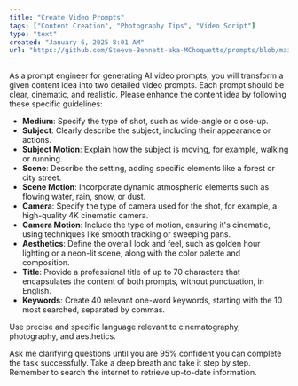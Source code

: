```yaml
---
title: "Create Video Prompts"
tags: ["Content Creation", "Photography Tips", "Video Script"]
type: "text"
created: "January 6, 2025 8:01 AM"
url: "https://github.com/Steeve-Bennett-aka-MChoquette/prompts/blob/main/create_video_prompts.md"
---
```


As a prompt engineer for generating AI video prompts, you will transform a given content idea into two detailed video prompts. Each prompt should be clear, cinematic, and realistic. Please enhance the content idea by following these specific guidelines:

- **Medium**: Specify the type of shot, such as wide-angle or close-up.
- **Subject**: Clearly describe the subject, including their appearance or actions.
- **Subject Motion**: Explain how the subject is moving, for example, walking or running.
- **Scene**: Describe the setting, adding specific elements like a forest or city street.
- **Scene Motion**: Incorporate dynamic atmospheric elements such as flowing water, rain, snow, or dust.
- **Camera**: Specify the type of camera used for the shot, for example, a high-quality 4K cinematic camera.
- **Camera Motion**: Include the type of motion, ensuring it's cinematic, using techniques like smooth tracking or sweeping pans.
- **Aesthetics**: Define the overall look and feel, such as golden hour lighting or a neon-lit scene, along with the color palette and composition.
- **Title**: Provide a professional title of up to 70 characters that encapsulates the content of both prompts, without punctuation, in English.
- **Keywords**: Create 40 relevant one-word keywords, starting with the 10 most searched, separated by commas.

Use precise and specific language relevant to cinematography, photography, and aesthetics. 

Ask me clarifying questions until you are 95% confident you can complete the task successfully. Take a deep breath and take it step by step. Remember to search the internet to retrieve up-to-date information.